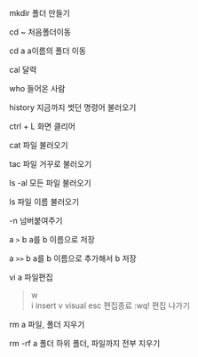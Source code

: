 mkdir 폴더 만들기

cd ~ 처음폴더이동

cd a a이름의 폴더 이동

cal 달력

who 들어온 사람

history 지금까지 썻던 명령어 불러오기

ctrl + L 화면 클리어


cat 파일 불러오기

tac 파일 거꾸로 불러오기

ls -al 모든 파일 불러오기

ls 파일 이름 불러오기

-n 넘버붙여주기

a `>` b a를 b 이름으로 저장

a `>>` b a를 b 이름으로 추가해서 b 저장

vi a 파일편집

>    w  
>    i insert
>    v visual
>   esc 편집종료
>   :wq! 편집 나가기

rm a 파일, 폴더 지우기

rm -rf a 폴더 하위 폴더, 파일까지 전부 지우기